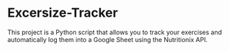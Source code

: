 # Excersize-Tracker
This project is a Python script that allows you to track your exercises and automatically log them into a Google Sheet using the Nutritionix API.
